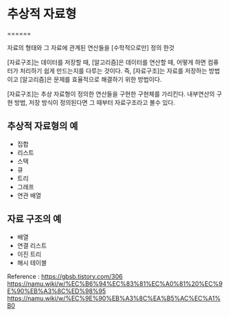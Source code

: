 # 추상적 자료형
======

자료의 형태와 그 자료에 관계된 연산들을 [수학적으로만] 정의 한것

[자료구조]는 데이터를 저장할 때, [알고리즘]은 데이터를 연산할 때,
어떻게 하면 컴퓨터가 처리하기 쉽게 만드는지를 다루는 것이다.
즉, [자료구조]는 자료를 저장하는 방법이고
[알고리즘]은 문제를 효율적으로 해결하기 위한 방법이다.

[자료구조]는 추상 자료형이 정의한 연산들을 구현한 구현체를 가리킨다.
내부연산의 구현 방법, 저장 방식이 정의된다면
그 때부터 자료구조라고 볼수 있다.

## 추상적 자료형의 예
- 집합
- 리스트
- 스택
- 큐
- 트리
- 그래프
- 연관 배열

## 자료 구조의 예
- 배열
- 연결 리스트
- 이진 트리
- 해시 테이블

Reference :
https://gbsb.tistory.com/306
https://namu.wiki/w/%EC%B6%94%EC%83%81%EC%A0%81%20%EC%9E%90%EB%A3%8C%ED%98%95
https://namu.wiki/w/%EC%9E%90%EB%A3%8C%EA%B5%AC%EC%A1%B0